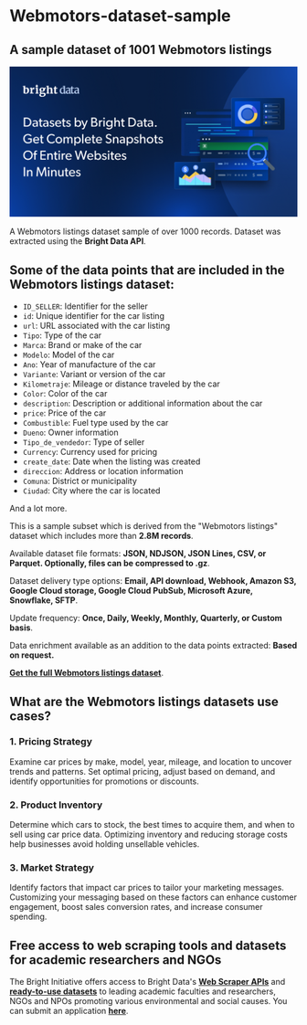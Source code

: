 # Webmotors-dataset-sample

<h2>A sample dataset of 1001 Webmotors listings</h2>

![Webmotors listings dataset header](https://github.com/luminati-io/Webmotors-dataset-sample/blob/main/Webmotors-dataset.png)

A Webmotors listings dataset sample of over 1000 records. Dataset was extracted using the <b>Bright Data API</b>.

<h2>Some of the data points that are included in the Webmotors listings dataset:</h2>

* ```ID_SELLER```: Identifier for the seller  
* ```id```: Unique identifier for the car listing  
* ```url```: URL associated with the car listing  
* ```Tipo```: Type of the car  
* ```Marca```: Brand or make of the car  
* ```Modelo```: Model of the car  
* ```Ano```: Year of manufacture of the car  
* ```Variante```: Variant or version of the car  
* ```Kilometraje```: Mileage or distance traveled by the car  
* ```Color```: Color of the car  
* ```description```: Description or additional information about the car  
* ```price```: Price of the car  
* ```Combustible```: Fuel type used by the car  
* ```Dueno```: Owner information  
* ```Tipo_de_vendedor```: Type of seller  
* ```Currency```: Currency used for pricing  
* ```create_date```: Date when the listing was created  
* ```direccion```: Address or location information  
* ```Comuna```: District or municipality  
* ```Ciudad```: City where the car is located  

And a lot more.

This is a sample subset which is derived from the "Webmotors listings"
dataset which includes more than <b>2.8M records</b>.

Available dataset file formats: <b>JSON, NDJSON, JSON Lines, CSV, or Parquet. Optionally, files can be compressed to .gz</b>.

Dataset delivery type options: <b>Email, API download, Webhook, Amazon S3, Google Cloud storage, Google Cloud PubSub, Microsoft Azure, Snowflake, SFTP</b>.

Update frequency: <b>Once, Daily, Weekly, Monthly, Quarterly, or Custom basis</b>.

Data enrichment available as an addition to the data points extracted: <b>Based on request.</b>

<b>[Get the full Webmotors listings dataset](https://brightdata.com/products/datasets/webmotors)</b>.

<h2>What are the Webmotors listings datasets use cases?</h2>

<h3>1. Pricing Strategy</h3>
Examine car prices by make, model, year, mileage, and location to uncover trends and patterns. Set optimal pricing, adjust based on demand, and identify opportunities for promotions or discounts.

<h3>2. Product Inventory</h3>
Determine which cars to stock, the best times to acquire them, and when to sell using car price data. Optimizing inventory and reducing storage costs help businesses avoid holding unsellable vehicles.

<h3>3. Market Strategy</h3>
Identify factors that impact car prices to tailor your marketing messages. Customizing your messaging based on these factors can enhance customer engagement, boost sales conversion rates, and increase consumer spending.

<h2>Free access to web scraping tools and datasets for academic researchers and NGOs</h2>

The Bright Initiative offers access to Bright Data's <b>[Web Scraper APIs](https://brightdata.com/products/web-scraper)</b> and <b>[ready-to-use datasets](https://brightdata.com/products/datasets)</b> to leading academic faculties and researchers, NGOs and NPOs promoting various environmental and social causes. You can submit an application <b>[here](https://brightinitiative.com)</b>.

